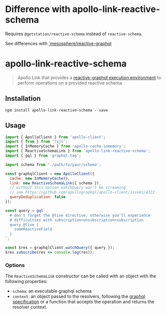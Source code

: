# Difference with apollo-link-reactive-schema
Requires `@getstation/reactive-schema` instead of `reactive-schema`.

See differences with [`mesosphere/reactive-graphql](https://github.com/getstation/reactive-graphql#differences-with-mesospherereactive-graphql)

# apollo-link-reactive-schema
> Apollo Link that provides a [reactive-graphql execution environment](https://github.com/mesosphere/reactive-graphql) to perform operations on a provided reactive schema.

## Installation

`npm install apollo-link-reactive-schema --save`

## Usage

```js
import { ApolloClient } from 'apollo-client';
import { from } from 'rxjs';
import { InMemoryCache } from 'apollo-cache-inmemory';
import { ReactiveSchemaLink } from 'apollo-link-reactive-schema';
import { gql } from 'graphql-tag';

import schema from './path/to/your/schema';

const graphqlClient = new ApolloClient({
  cache: new InMemoryCache(),
  link: new ReactiveSchemaLink({ schema }),
  // without this option watchQuery won't be streaming
  // see https://github.com/apollographql/apollo-client/issues/4322
  queryDeduplication: false
});

const query = gql`
  # don't forget the @live directive, otherwise you'll experience
  # difficulties with subscription>unsubscription>subscription
  query @live {
    someReactiveField
  }
`;

const $res = graphqlClient.watchQuery({ query });
$res.subscribe(res => console.log(res));
```

### Options

The `ReactiveSchemaLink` constructor can be called with an object with the following properties:

* `schema`: an executable graphql schema
* `context`: an object passed to the resolvers, following the [graphql specification](http://graphql.org/learn/execution/#root-fields-resolvers) or a function that accepts the operation and returns the resolver context.
